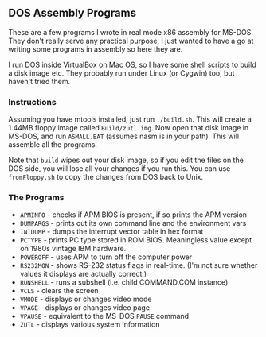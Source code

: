 ## DOS Assembly Programs

These are a few programs I wrote in real mode x86 assembly for MS-DOS. They
don't really serve any practical purpose, I just wanted to have a go at writing
some programs in assembly so here they are.

I run DOS inside VirtualBox on Mac OS, so I have some shell scripts to build a
disk image etc. They probably run under Linux (or Cygwin) too, but haven't
tried them.

### Instructions
Assuming you have mtools installed, just run `./build.sh`. This will create a
1.44MB floppy image called `Build/zutl.img`. Now open that disk image in
MS-DOS, and run `ASMALL.BAT` (assumes nasm is in your path). This will assemble
all the programs.

Note that `build` wipes out your disk image, so if you edit the files on the
DOS side, you will lose all your changes if you run this. You can use
`fromFloppy.sh` to copy the changes from DOS back to Unix.

### The Programs
* `APMINFO` - checks if APM BIOS is present, if so prints the APM version
* `DUMPARGS` - prints out its own command line and the environment vars
* `INTDUMP` - dumps the interrupt vector table in hex format
* `PCTYPE` - prints PC type stored in ROM BIOS. Meaningless value except on
             1980s vintage IBM hardware.
* `POWEROFF` - uses APM to turn off the computer power
* `RS232MON` - shows RS-232 status flags in real-time. (I'm not sure whether
               values it displays are actually correct.)
* `RUNSHELL` - runs a subshell (i.e. child COMMAND.COM instance)
* `VCLS` - clears the screen
* `VMODE` - displays or changes video mode
* `VPAGE` - displays or changes video page
* `VPAUSE` - equivalent to the MS-DOS `PAUSE` command
* `ZUTL` - displays various system information
